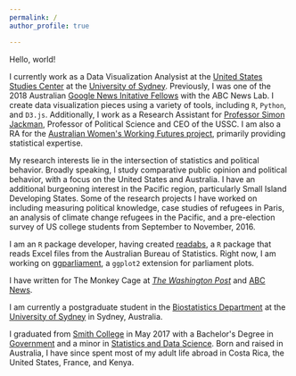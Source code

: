 ```yaml
---
permalink: /
author_profile: true

---
```

Hello, world!

I currently work as a Data Visualization Analysist at the [United States Studies Center](https://ussc.edu.au) at the [University of Sydney](https://sydney.edu.au/). Previously, I was one of the 2018 Australian [Google News Initative Fellows](https://newslab.withgoogle.com/fellowship) with the ABC News Lab. I create data visualization pieces using a variety of tools, including `R`, `Python`, and `D3.js`. Additionally, I work as a Research Assistant for [Professor Simon Jackman](https://ussc.edu.au/experts/simon-jackman), Professor of Political Science and CEO of the USSC. I am also a RA for the [Australian Women's Working Futures project](http://sydney.edu.au/business/research/grants/awwf), primarily providing statistical expertise.

My research interests lie in the intersection of statistics and political behavior. Broadly speaking, I study comparative public opinion and political behavior, with a focus on the United States and Australia. I have an additional burgeoning interest in the Pacific region, particularly Small Island Developing States. Some of the research projects I have worked on including measuring political knowledge, case studies of refugees in Paris, an analysis of climate change refugees in the Pacific, and a pre-election survey of US college students from September to November, 2016.

I am an `R` package developer, having created [readabs](http://zmeers.github.io/readabs/), a `R` package that reads Excel files from the Australian Bureau of Statistics. Right now, I am working on [ggparliament](https://github.com/robWHickman/ggparliament), a `ggplot2` extension for parliament plots. 

I have written for The Monkey Cage at [*The Washington Post*](https://www.washingtonpost.com/news/monkey-cage/wp/2017/10/25/we-finally-know-the-results-of-papua-new-guineas-elections/?utm_term=.a1cc038a4649) and [ABC News](http://www.abc.net.au/news/2018-01-19/donald-trump-remains-popular-with-republicans-after-a-year/9333378). 

I am currently a postgraduate student in the [Biostatistics Department](https://sydney.edu.au/courses/courses/pc/graduate-certificate-in-biostatistics.html) at the [University of Sydney](https://sydney.edu.au/) in Sydney, Australia.

I graduated from [Smith College](https://smith.edu) in May 2017 with a Bachelor's Degree in [Government](https://smith.edu/gov/) and a minor in [Statistics and Data Science](https://www.smith.edu/sds/). Born and raised in Australia, I have since spent most of my adult life abroad in Costa Rica, the United States, France, and Kenya. 



